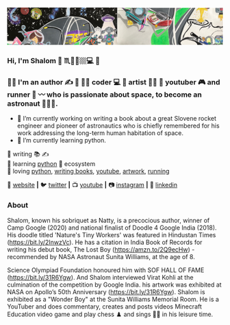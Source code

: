 [![bg][banner]][website]
### Hi, I'm Shalom 👋 :scorpius::student:🏼‍💻 :runner: 

### :student: I'm an author :writing_hand: :small_orange_diamond: :technologist: coder 💻 :small_orange_diamond: artist :artist: :small_orange_diamond: youtuber :video_game: and runner :runner: :wavy_dash: who is passionate about space, to become an astronaut :astronaut::rocket:.


- 🔭 I’m currently working on writing a book about a great Slovene rocket engineer and pioneer of astronautics who is chiefly remembered for his work addressing the long-term human habitation of space.
- 🌱 I’m currently learning python.

:boy: writing :books: :writing_hand: <br />
🧠 learning [python][python] :beginner: ecosystem<br />
💜 loving [python][python], [writing books][writing books], [youtube][youtube], [artwork][artwork], [running][running]

🏡 [website][website] **|** 
🐦 [twitter][twitter] **|** 
📺 [youtube][youtube] **|** 
📷 [instagram][instagram] **|** 
👔 [linkedin][linkedin]

[banner]: https://raw.githubusercontent.com/shalomkeshet/shalomkeshet/master/banner.png
[python]: https://www.python.org
[writing books]: https://www.amazon.com/Lost-Boy-great-adventure/dp/1656927888
[book]: https://www.amazon.com/Giratina-distortion-world-Shalom-Keshet/dp/B08MSLX9LT
[running]: https://runkeeper.com/user/3300919284/profile
[artwork]: https://india.googleblog.com/2018/10/meet-finalists-of-doodle-4-google-2018.html
[website]: http://shalomkeshet.com
[twitter]: https://twitter.com/nattybloc
[youtube]: https://www.youtube.com/channel/UC0fg6KtmnpNx8OJnZkuTVTQ
[instagram]: https://instagram.com/shalomkeshet
[linkedin]: https://in.linkedin.com/in/shalomkeshet

### About
Shalom, known his sobriquet as Natty, is a precocious author, winner of Camp Google (2020) and national finalist of Doodle 4 Google India (2018). His doodle titled 'Nature's Tiny Workers' was featured in Hindustan Times (https://bit.ly/2InwzVc). He has a citation in India Book of Records for writing his debut book, The Lost Boy (https://amzn.to/2Q9ecHw) - recommended by NASA Astronaut Sunita Williams, at the age of 8. 

Science Olympiad Foundation honoured him with SOF HALL OF FAME (https://bit.ly/31R6Ygw).  And Shalom interviewed Virat Kohli at the culmination of the competition by Google India. his artwork was exhibited at NASA on Apollo’s 50th Anniversary (https://bit.ly/31R6Ygw). Shalom is exhibited as a "Wonder Boy" at the Sunita Williams Memorial Room. He is a YouTuber and does commentary, creates and posts videos Minecraft Education video game and play chess :chess_pawn: and sings :singer: in his leisure time.

<!--
**shalomkeshet/shalomkeshet** is a ✨ _special_ ✨ repository because its `README.md` (this file) appears on your GitHub profile.

Here are some ideas to get you started:

- 🔭 I’m currently working on writing a book person who contributed a concept of rocket science.
- 🌱 I’m currently learning python.
- 👯 I’m looking to collaborate on ...
- 🤔 I’m looking for help with ...
- 💬 Ask me about ...
- 📫 How to reach me: ...
- 😄 Pronouns: ...
- ⚡ Fun fact: ...
-->
